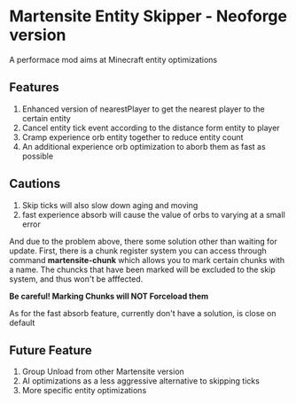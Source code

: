 # Martensite Entity Skipper - Neoforge version
A performace mod aims at Minecraft entity optimizations
## Features
1. Enhanced version of nearestPlayer to get the nearest player to the certain entity
2. Cancel entity tick event according to the distance form entity to player
3. Cramp experience orb entity together to reduce entity count
4. An additional experience orb optimization to aborb them as fast as possible
## Cautions
1. Skip ticks will also slow down aging and moving
2. fast experience absorb will cause the value of orbs to varying at a small error

And due to the problem above, there some solution other than waiting for update. 
First, there is a chunk register system you can access through command **martensite-chunk** which allows you to mark certain chunks with a name.
The chuncks that have been marked will be excluded to the skip system, and thus won't be afffected.

**Be careful! Marking Chunks will NOT Forceload them**

As for the fast absorb feature, currently don't have a solution, is close on default
## Future Feature
1. Group Unload from other Martensite version
2. AI optimizations as a less aggressive alternative to skipping ticks
3. More specific entity optimizations
